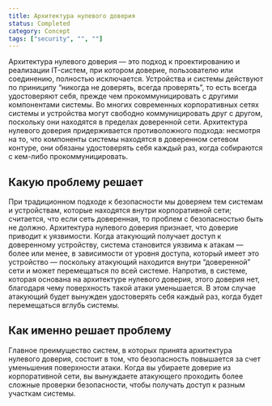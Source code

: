 ```yaml
---
title: Архитектура нулевого доверия
status: Completed
category: Concept
tags: ["security", "", ""]
---
```


Архитектура нулевого доверия — это подход к проектированию и реализации IT-систем, при котором доверие, пользователю или соединению, полностью исключается. 
Устройства и системы действуют по приниципу “никогда не доверять, всегда проверять”, то есть всегда удостоверяют себя, прежде чем прокоммуницировать с другими компонентами системы. 
Во многих современных корпоративных сетях системы и устройства могут свободно коммуницировать друг с другом, поскольку  они находятся в пределах доверенной сети. 
Архитектура нулевого доверия придерживается противоложного подхода: несмотря на то, что компоненты системы находятся в доверенном сетевом контуре, они обязаны удостоверять себя каждый раз, когда собираются с кем-либо прокоммуницировать.

## Какую проблему решает

При традиционном подходе к безопасности мы доверяем тем системам и устройствам, которые находятся внутри корпоративной сети; считается, что если сеть доверенная, то проблем с безопасностью быть не должно. 
Архитектура нулевого доверия  признает, что доверие приводит к уязвимости. 
Когда атакующий получает доступ к доверенному устройству, система становится уязвима к атакам — более или менее, в зависимости от уровня доступа, который имеет это устройство — поскольку атакующий находится внутри “доверенной” сети и может перемещаться по всей системе. 
Напротив, в системе, которая основана на архитектуре нулевого доверия, этого доверия нет, благодаря чему поверхность такой атаки уменьшается. 
В этом случае атакующий будет вынужден удостоверять себя каждый раз, когда будет перемещаться вглубь системы.

## Как именно решает проблему

Главное преимущество систем, в которых принята архитектура нулевого доверия, состоит в том, что безопасность повышается за счет уменьшения поверхности атаки. 
Когда вы убираете доверие из корпоративной сети, вы вынуждаете атакующего проходить более сложные проверки безопасности, чтобы получать доступ к разным участкам системы.
